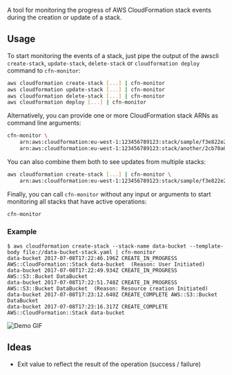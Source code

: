 A tool for monitoring the progress of AWS CloudFormation stack events during
the creation or update of a stack.

## Usage

To start monitoring the events of a stack, just pipe the output of the awscli
`create-stack`, `update-stack`, `delete-stack` or `cloudformation deploy` command
to `cfn-monitor`:

```bash
aws cloudformation create-stack [...] | cfn-monitor
aws cloudformation update-stack [...] | cfn-monitor
aws cloudformation delete-stack [...] | cfn-monitor
aws cloudformation deploy [...] | cfn-monitor
```

Alternatively, you can provide one or more CloudFormation stack ARNs as command line arguments:
```bash
cfn-monitor \
    arn:aws:cloudformation:eu-west-1:123456789123:stack/sample/f3e822e2-1204-4805-ac46-f06fb9f90c67 \
    arn:aws:cloudformation:eu-west-1:123456789123:stack/another/2cb70a0f-377e-4aff-ae7a-a27ebf725e1a
```

You can also combine them both to see updates from multiple stacks:
```bash
aws cloudformation create-stack [...] | cfn-monitor \
    arn:aws:cloudformation:eu-west-1:123456789123:stack/sample/f3e822e2-1204-4805-ac46-f06fb9f90c67 \
```

Finally, you can call `cfn-monitor` without any input or arguments to start monitoring
all stacks that have active operations:
```bash
cfn-monitor
```

### Example
```
$ aws cloudformation create-stack --stack-name data-bucket --template-body file://data-bucket-stack.yaml | cfn-monitor
data-bucket 2017-07-08T17:22:46.196Z CREATE_IN_PROGRESS AWS::CloudFormation::Stack data-bucket  (Reason: User Initiated)
data-bucket 2017-07-08T17:22:49.934Z CREATE_IN_PROGRESS AWS::S3::Bucket DataBucket
data-bucket 2017-07-08T17:22:51.748Z CREATE_IN_PROGRESS AWS::S3::Bucket DataBucket  (Reason: Resource creation Initiated)
data-bucket 2017-07-08T17:23:12.640Z CREATE_COMPLETE AWS::S3::Bucket DataBucket
data-bucket 2017-07-08T17:23:16.317Z CREATE_COMPLETE AWS::CloudFormation::Stack data-bucket
```

![Demo GIF](https://sjakthol.github.io/cfn-monitor-demo.gif)

## Ideas
* Exit value to reflect the result of the operation (success / failure)
